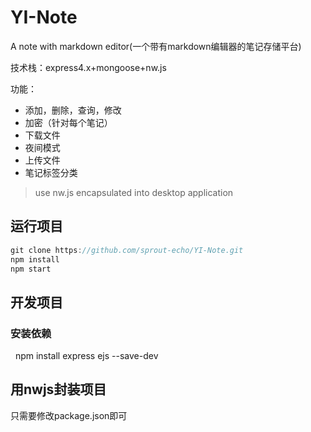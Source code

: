 # YI-Note
A note with markdown editor(一个带有markdown编辑器的笔记存储平台)

技术栈：express4.x+mongoose+nw.js

功能：
* 添加，删除，查询，修改
* 加密（针对每个笔记）
* 下载文件
* 夜间模式
* 上传文件
* 笔记标签分类

>use nw.js encapsulated into desktop application

## 运行项目
```javascript
git clone https://github.com/sprout-echo/YI-Note.git
npm install
npm start
```
## 开发项目
### 安装依赖
   npm install express ejs --save-dev
   
## 用nwjs封装项目
只需要修改package.json即可

